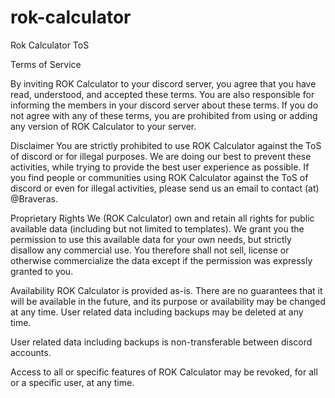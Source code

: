 # rok-calculator
Rok Calculator ToS

Terms of Service

By inviting ROK Calculator to your discord server, you agree that you have read, understood, and accepted these terms. You are also responsible for informing the members in your discord server about these terms. If you do not agree with any of these terms, you are prohibited from using or adding any version of ROK Calculator to your server.

Disclaimer
You are strictly prohibited to use ROK Calculator against the ToS of discord or for illegal purposes. We are doing our best to prevent these activities, while trying to provide the best user experience as possible. If you find people or communities using ROK Calculator against the ToS of discord or even for illegal activities, please send us an email to contact (at) @Braveras.

Proprietary Rights
We (ROK Calculator) own and retain all rights for public available data (including but not limited to templates). We grant you the permission to use this available data for your own needs, but strictly disallow any commercial use. You therefore shall not sell, license or otherwise commercialize the data except if the permission was expressly granted to you.

Availability
ROK Calculator is provided as-is. There are no guarantees that it will be available in the future, and its purpose or availability may be changed at any time.
User related data including backups may be deleted at any time.

User related data including backups is non-transferable between discord accounts.

Access to all or specific features of ROK Calculator may be revoked, for all or a specific user, at any time.
